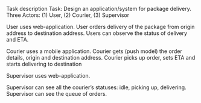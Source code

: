 Task description
Task: Design an application/system for package delivery.
Three Actors: (1) User, (2) Courier, (3) Supervisor
 
User uses web-application.
User orders delivery of the package from origin address to destination address.
Users can observe the status of delivery and ETA.

 
Courier uses a mobile application.
Courier gets (push model) the order details, origin and destination address.
Courier picks up order, sets ETA and starts delivering to destination

 
Supervisor uses web-application.

Supervisor can see all the courier’s statuses: idle, picking up, delivering.
Supervisor can see the queue of orders.
